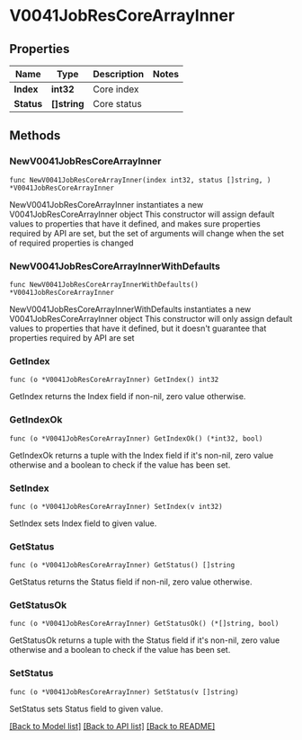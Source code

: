 # V0041JobResCoreArrayInner

## Properties

Name | Type | Description | Notes
------------ | ------------- | ------------- | -------------
**Index** | **int32** | Core index | 
**Status** | **[]string** | Core status | 

## Methods

### NewV0041JobResCoreArrayInner

`func NewV0041JobResCoreArrayInner(index int32, status []string, ) *V0041JobResCoreArrayInner`

NewV0041JobResCoreArrayInner instantiates a new V0041JobResCoreArrayInner object
This constructor will assign default values to properties that have it defined,
and makes sure properties required by API are set, but the set of arguments
will change when the set of required properties is changed

### NewV0041JobResCoreArrayInnerWithDefaults

`func NewV0041JobResCoreArrayInnerWithDefaults() *V0041JobResCoreArrayInner`

NewV0041JobResCoreArrayInnerWithDefaults instantiates a new V0041JobResCoreArrayInner object
This constructor will only assign default values to properties that have it defined,
but it doesn't guarantee that properties required by API are set

### GetIndex

`func (o *V0041JobResCoreArrayInner) GetIndex() int32`

GetIndex returns the Index field if non-nil, zero value otherwise.

### GetIndexOk

`func (o *V0041JobResCoreArrayInner) GetIndexOk() (*int32, bool)`

GetIndexOk returns a tuple with the Index field if it's non-nil, zero value otherwise
and a boolean to check if the value has been set.

### SetIndex

`func (o *V0041JobResCoreArrayInner) SetIndex(v int32)`

SetIndex sets Index field to given value.


### GetStatus

`func (o *V0041JobResCoreArrayInner) GetStatus() []string`

GetStatus returns the Status field if non-nil, zero value otherwise.

### GetStatusOk

`func (o *V0041JobResCoreArrayInner) GetStatusOk() (*[]string, bool)`

GetStatusOk returns a tuple with the Status field if it's non-nil, zero value otherwise
and a boolean to check if the value has been set.

### SetStatus

`func (o *V0041JobResCoreArrayInner) SetStatus(v []string)`

SetStatus sets Status field to given value.



[[Back to Model list]](../README.md#documentation-for-models) [[Back to API list]](../README.md#documentation-for-api-endpoints) [[Back to README]](../README.md)


